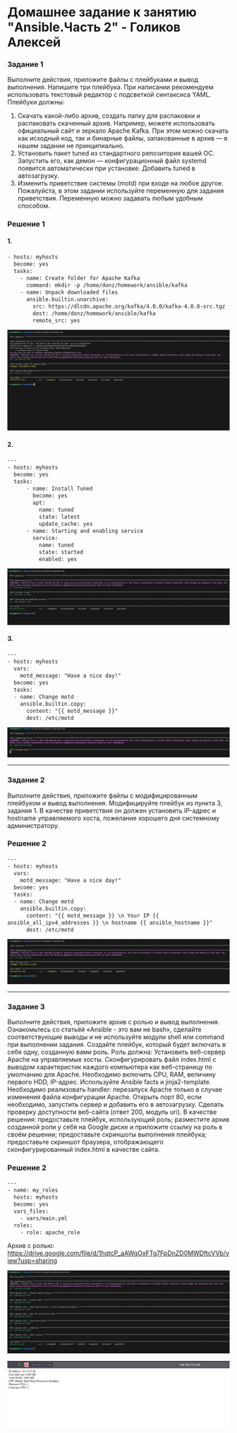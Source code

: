 # Домашнее задание к занятию "Ansible.Часть 2" - Голиков Алексей

### Задание 1
Выполните действия, приложите файлы с плейбуками и вывод выполнения.
Напишите три плейбука. При написании рекомендуем использовать текстовый редактор с подсветкой синтаксиса YAML.
Плейбуки должны:
1. Скачать какой-либо архив, создать папку для распаковки и распаковать скаченный архив. Например, можете использовать официальный сайт и зеркало Apache Kafka. При этом можно скачать как исходный код, так и бинарные файлы, запакованные в архив — в нашем задании не принципиально.
2. Установить пакет tuned из стандартного репозитория вашей ОС. Запустить его, как демон — конфигурационный файл systemd появится автоматически при установке. Добавить tuned в автозагрузку.
3. Изменить приветствие системы (motd) при входе на любое другое. Пожалуйста, в этом задании используйте переменную для задания приветствия. Переменную можно задавать любым удобным способом.

### Решение 1
#### 1. 
```
- hosts: myhosts
  become: yes
  tasks:
    - name: Create folder for Apache Kafka
      command: mkdir -p /home/donz/homework/ansible/kafka
    - name: Unpack downloaded files
      ansible.builtin.unarchive:
        src: https://dlcdn.apache.org/kafka/4.0.0/kafka-4.0.0-src.tgz
        dest: /home/donz/homework/ansible/kafka
        remote_src: yes
```
![Задание 1.1](https://github.com/donz-tt/donz-netology-homework/blob/homework_7_2/img/ДЗ-7.2-1.1.jpg)

#### 2.
```
---
- hosts: myhosts
  become: yes
  tasks:
      - name: Install Tuned
        become: yes
        apt:
          name: tuned
          state: latest
          update_cache: yes
      - name: Starting and enabling service
        service:
          name: tuned
          state: started
          enabled: yes
```
![Задание 1.2](https://github.com/donz-tt/donz-netology-homework/blob/homework_7_2/img/ДЗ-7.2-1.2.jpg)

#### 3.
```
---
- hosts: myhosts
  vars:
    motd_message: "Have a nice day!"
  become: yes
  tasks:
  - name: Change motd
    ansible.builtin.copy:
      content: "{{ motd_message }}"
      dest: /etc/motd
```
![Задание 1.3](https://github.com/donz-tt/donz-netology-homework/blob/homework_7_2/img/ДЗ-7.2-1.3.jpg)

---

### Задание 2
Выполните действия, приложите файлы с модифицированным плейбуком и вывод выполнения.
Модифицируйте плейбук из пункта 3, задания 1. В качестве приветствия он должен установить IP-адрес и hostname управляемого хоста, пожелание хорошего дня системному администратору.

### Решение 2
```
---
- hosts: myhosts
  vars:
    motd_message: "Have a nice day!"
  become: yes
  tasks:
  - name: Change motd
    ansible.builtin.copy:
      content: "{{ motd_message }} \n Your IP {{ ansible_all_ipv4_addresses }} \n hostname {{ ansible_hostname }}"
      dest: /etc/motd
```
![Задание 2](https://github.com/donz-tt/donz-netology-homework/blob/homework_7_2/img/ДЗ-7.2-2.jpg)

---

### Задание 3
Выполните действия, приложите архив с ролью и вывод выполнения.
Ознакомьтесь со статьёй «Ansible - это вам не bash», сделайте соответствующие выводы и не используйте модули shell или command при выполнении задания.
Создайте плейбук, который будет включать в себя одну, созданную вами роль. Роль должна:
Установить веб-сервер Apache на управляемые хосты.
Сконфигурировать файл index.html c выводом характеристик каждого компьютера как веб-страницу по умолчанию для Apache. Необходимо включить CPU, RAM, величину первого HDD, IP-адрес. Используйте Ansible facts и jinja2-template. Необходимо реализовать handler: перезапуск Apache только в случае изменения файла конфигурации Apache.
Открыть порт 80, если необходимо, запустить сервер и добавить его в автозагрузку.
Сделать проверку доступности веб-сайта (ответ 200, модуль uri).
В качестве решения:
предоставьте плейбук, использующий роль;
разместите архив созданной роли у себя на Google диске и приложите ссылку на роль в своём решении;
предоставьте скриншоты выполнения плейбука;
предоставьте скриншот браузера, отображающего сконфигурированный index.html в качестве сайта.

### Решение 2
```
---
- name: my_roles
  hosts: myhosts
  become: yes
  vars_files:
    - vars/main.yml
  roles:
    - role: apache_role
```
Архив с ролью:
https://drive.google.com/file/d/1hqtcP_aAWgOxFTg7FpDnZD0MWDftcVVb/view?usp=sharing

![Задание 3](https://github.com/donz-tt/donz-netology-homework/blob/homework_7_2/img/ДЗ-7.2-3.1.jpg)

![Задание 3](https://github.com/donz-tt/donz-netology-homework/blob/homework_7_2/img/ДЗ-7.2-3.2.jpg)


